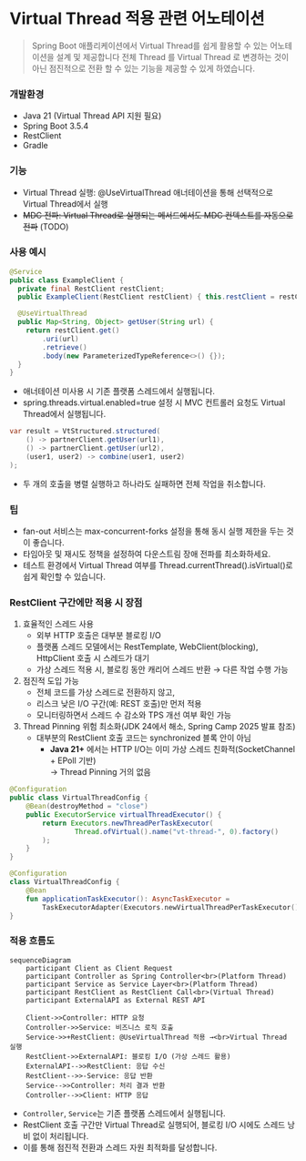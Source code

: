 # Virtual Thread 적용 관련 어노테이션

> Spring Boot 애플리케이션에서 Virtual Thread를 쉽게 활용할 수 있는 어노테이션을 설계 및 제공합니다
> 전체 Thread 를 Virtual Thread 로 변경하는 것이 아닌 점진적으로 전환 할 수 있는 기능을 제공할 수 있게 하였습니다.

### 개발환경
- Java 21 (Virtual Thread API 지원 필요)
- Spring Boot 3.5.4
- RestClient
- Gradle

### 기능
- Virtual Thread 실행: @UseVirtualThread 애너테이션을 통해 선택적으로 Virtual Thread에서 실행
- ~~MDC 전파: Virtual Thread로 실행되는 메서드에서도 MDC 컨텍스트를 자동으로 전파~~ (TODO)

### 사용 예시

```java
@Service
public class ExampleClient {
  private final RestClient restClient;
  public ExampleClient(RestClient restClient) { this.restClient = restClient; }

  @UseVirtualThread
  public Map<String, Object> getUser(String url) {
    return restClient.get()
        .uri(url)
        .retrieve()
        .body(new ParameterizedTypeReference<>() {});
  }
}
```
- 애너테이션 미사용 시 기존 플랫폼 스레드에서 실행됩니다.
- spring.threads.virtual.enabled=true 설정 시 MVC 컨트롤러 요청도 Virtual Thread에서 실행됩니다.

```java
var result = VtStructured.structured(
    () -> partnerClient.getUser(url1),
    () -> partnerClient.getUser(url2),
    (user1, user2) -> combine(user1, user2)
);
```
- 두 개의 호출을 병렬 실행하고 하나라도 실패하면 전체 작업을 취소합니다.

### 팁

- fan-out 서비스는 max-concurrent-forks 설정을 통해 동시 실행 제한을 두는 것이 좋습니다.
- 타임아웃 및 재시도 정책을 설정하여 다운스트림 장애 전파를 최소화하세요.
- 테스트 환경에서 Virtual Thread 여부를 Thread.currentThread().isVirtual()로 쉽게 확인할 수 있습니다.


### RestClient 구간에만 적용 시 장점
1. 효율적인 스레드 사용 
   - 외부 HTTP 호출은 대부분 블로킹 I/O
   - 플랫폼 스레드 모델에서는 RestTemplate, WebClient(blocking), HttpClient 호출 시 스레드가 대기
   - 가상 스레드 적용 시, 블로킹 동안 캐리어 스레드 반환 → 다른 작업 수행 가능
2. 점진적 도입 가능
   - 전체 코드를 가상 스레드로 전환하지 않고,
   - 리스크 낮은 I/O 구간(예: REST 호출)만 먼저 적용
   - 모니터링하면서 스레드 수 감소와 TPS 개선 여부 확인 가능
3. Thread Pinning 위험 최소화(JDK 24에서 해소, Spring Camp 2025 발표 참조)
   - 대부분의 RestClient 호출 코드는 synchronized 블록 안이 아님
     - **Java 21+** 에서는 HTTP I/O는 이미 가상 스레드 친화적(SocketChannel + EPoll 기반)  
     → Thread Pinning 거의 없음
     
```java
@Configuration
public class VirtualThreadConfig {
    @Bean(destroyMethod = "close")
    public ExecutorService virtualThreadExecutor() {
        return Executors.newThreadPerTaskExecutor(
                Thread.ofVirtual().name("vt-thread-", 0).factory()
        );
    }
}
```

```kotlin
@Configuration
class VirtualThreadConfig {
    @Bean
    fun applicationTaskExecutor(): AsyncTaskExecutor =
        TaskExecutorAdapter(Executors.newVirtualThreadPerTaskExecutor())
}
```

### 적용 흐름도
```mermaid
sequenceDiagram
    participant Client as Client Request
    participant Controller as Spring Controller<br>(Platform Thread)
    participant Service as Service Layer<br>(Platform Thread)
    participant RestClient as RestClient Call<br>(Virtual Thread)
    participant ExternalAPI as External REST API

    Client->>Controller: HTTP 요청
    Controller->>Service: 비즈니스 로직 호출
    Service->>+RestClient: @UseVirtualThread 적용 →<br>Virtual Thread 실행
    RestClient->>ExternalAPI: 블로킹 I/O (가상 스레드 활용)
    ExternalAPI-->>RestClient: 응답 수신
    RestClient-->>-Service: 응답 반환
    Service-->>Controller: 처리 결과 반환
    Controller-->>Client: HTTP 응답
```
- `Controller`, `Service`는 기존 플랫폼 스레드에서 실행됩니다.
- RestClient 호출 구간만 Virtual Thread로 실행되어, 블로킹 I/O 시에도 스레드 낭비 없이 처리됩니다.
- 이를 통해 점진적 전환과 스레드 자원 최적화를 달성합니다.
